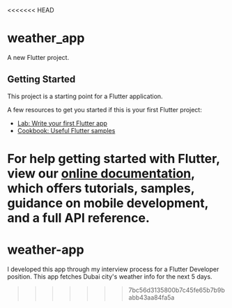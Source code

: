 <<<<<<< HEAD
# weather_app

A new Flutter project.

## Getting Started

This project is a starting point for a Flutter application.

A few resources to get you started if this is your first Flutter project:

- [Lab: Write your first Flutter app](https://flutter.dev/docs/get-started/codelab)
- [Cookbook: Useful Flutter samples](https://flutter.dev/docs/cookbook)

For help getting started with Flutter, view our
[online documentation](https://flutter.dev/docs), which offers tutorials,
samples, guidance on mobile development, and a full API reference.
=======
# weather-app
I developed this app through my interview process for a Flutter Developer position. This app fetches  Dubai city's weather info for the next 5 days. 
 
>>>>>>> 7bc56d3135800b7c45fe65b7b9babb43aa84fa5a
